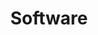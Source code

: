 ---
title: Software
subTitle: Software Subsystem
features: 
  - System integration through ROS on Ubuntu 14.04
  - Simulation through Gazebo to optimize testing time
  - Image processing to perform vision-based tasks
  - Navigation through dead-reckoning sensors
  - GUI enabled control for debugging
  - Code available on GitHib with documentation under BSD-3 License Clause
---